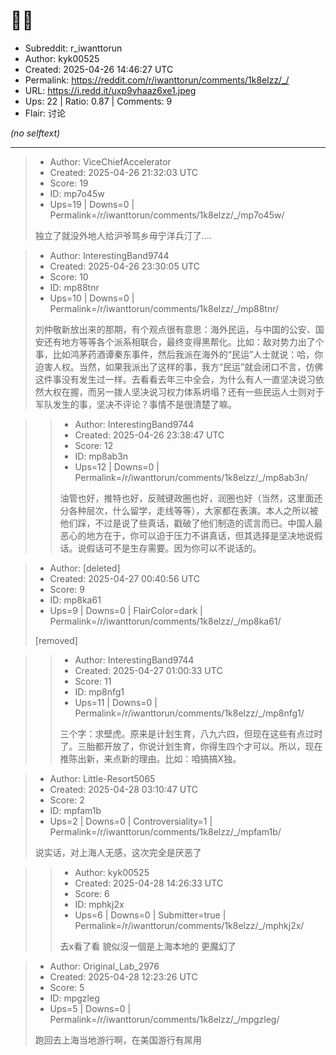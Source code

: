 # 🧐🧐

- Subreddit: r_iwanttorun
- Author: kyk00525
- Created: 2025-04-26 14:46:27 UTC
- Permalink: https://reddit.com/r/iwanttorun/comments/1k8elzz/_/
- URL: https://i.redd.it/uxp9vhaaz6xe1.jpeg
- Ups: 22 | Ratio: 0.87 | Comments: 9
- Flair: 讨论

_(no selftext)_

---

> - Author: ViceChiefAccelerator
> - Created: 2025-04-26 21:32:03 UTC
> - Score: 19
> - ID: mp7o45w
> - Ups=19 | Downs=0 | Permalink=/r/iwanttorun/comments/1k8elzz/_/mp7o45w/
>
> 独立了就没外地人给沪爷骂乡毋宁洋兵汀了….

> - Author: InterestingBand9744
> - Created: 2025-04-26 23:30:05 UTC
> - Score: 10
> - ID: mp88tnr
> - Ups=10 | Downs=0 | Permalink=/r/iwanttorun/comments/1k8elzz/_/mp88tnr/
>
> 刘仲敬新放出来的那期，有个观点很有意思：海外民运，与中国的公安、国安还有地方等等各个派系相联合，最终变得黑帮化。比如：敌对势力出了个事，比如鸿茅药酒谭秦东事件，然后我派在海外的“民运”人士就说：哈，你迫害人权。当然，如果我派出了这样的事，我方“民运”就会闭口不言，仿佛这件事没有发生过一样。去看看去年三中全会，为什么有人一直坚决说习依然大权在握，而另一拨人坚决说习权力体系坍塌？还有一些民运人士则对于军队发生的事，坚决不评论？事情不是很清楚了嘛。

>> - Author: InterestingBand9744
>> - Created: 2025-04-26 23:38:47 UTC
>> - Score: 12
>> - ID: mp8ab3n
>> - Ups=12 | Downs=0 | Permalink=/r/iwanttorun/comments/1k8elzz/_/mp8ab3n/
>>
>> 油管也好，推特也好，反贼键政圈也好，润圈也好（当然，这里面还分各种层次，什么留学，走线等等），大家都在表演。本人之所以被他们踩，不过是说了些真话，戳破了他们制造的谎言而已。中国人最恶心的地方在于，你可以迫于压力不讲真话，但其选择是坚决地说假话。说假话可不是生存需要。因为你可以不说话的。

> - Author: [deleted]
> - Created: 2025-04-27 00:40:56 UTC
> - Score: 9
> - ID: mp8ka61
> - Ups=9 | Downs=0 | FlairColor=dark | Permalink=/r/iwanttorun/comments/1k8elzz/_/mp8ka61/
>
> [removed]

>> - Author: InterestingBand9744
>> - Created: 2025-04-27 01:00:33 UTC
>> - Score: 11
>> - ID: mp8nfg1
>> - Ups=11 | Downs=0 | Permalink=/r/iwanttorun/comments/1k8elzz/_/mp8nfg1/
>>
>> 三个字：求壁虎。原来是计划生育，八九六四，但现在这些有点过时了。三胎都开放了，你说计划生育，你得生四个才可以。所以，现在推陈出新，来点新的理由。比如：咱搞搞X独。

> - Author: Little-Resort5065
> - Created: 2025-04-28 03:10:47 UTC
> - Score: 2
> - ID: mpfam1b
> - Ups=2 | Downs=0 | Controversiality=1 | Permalink=/r/iwanttorun/comments/1k8elzz/_/mpfam1b/
>
> 说实话，对上海人无感，这次完全是厌恶了

>> - Author: kyk00525
>> - Created: 2025-04-28 14:26:33 UTC
>> - Score: 6
>> - ID: mphkj2x
>> - Ups=6 | Downs=0 | Submitter=true | Permalink=/r/iwanttorun/comments/1k8elzz/_/mphkj2x/
>>
>> 去x看了看 貌似沒一個是上海本地的
>> 更魔幻了

> - Author: Original_Lab_2976
> - Created: 2025-04-28 12:23:26 UTC
> - Score: 5
> - ID: mpgzleg
> - Ups=5 | Downs=0 | Permalink=/r/iwanttorun/comments/1k8elzz/_/mpgzleg/
>
> 跑回去上海当地游行啊，在美国游行有屌用
